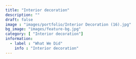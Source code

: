 ```yaml
---
title: "Interior decoration"
description: ""
draft: false
image : "images/portfolio/Interior Decoration (16).jpg"
bg_image: "images/feature-bg.jpg"
category: [ "Interior decoration"]
information:
  - label : "What We Did"
    info : "Interior decoration"
---
```



